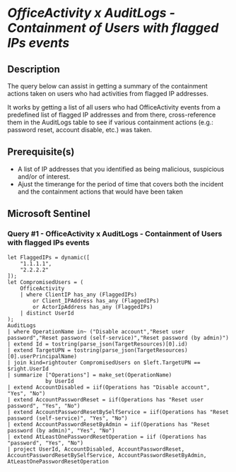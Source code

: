# *OfficeActivity x AuditLogs - Containment of Users with flagged IPs events*

## Description

The query below can assist in getting a summary of the containment actions taken on users who had activities from flagged IP addresses.

It works by getting a list of all users who had OfficeActivity events from a predefined list of flagged IP addresses and from there, cross-reference them in the AuditLogs table to see if various containment actions (e.g.: password reset, account disable, etc.) was taken.

## Prerequisite(s) #

- A list of IP addresses that you identified as being malicious, suspicious and/or of interest.
- Ajust the timerange for the period of time that covers both the incident and the containment actions that would have been taken

## Microsoft Sentinel
### Query #1 - OfficeActivity x AuditLogs - Containment of Users with flagged IPs events
```KQL
let FlaggedIPs = dynamic([
    "1.1.1.1",
    "2.2.2.2"
]);
let CompromisedUsers = (
    OfficeActivity
    | where ClientIP has_any (FlaggedIPs)
        or Client_IPAddress has_any (FlaggedIPs)
        or ActorIpAddress has_any (FlaggedIPs)
    | distinct UserId
);
AuditLogs
| where OperationName in~ ("Disable account","Reset user password","Reset password (self-service)","Reset password (by admin)")
| extend Id = tostring(parse_json(TargetResources)[0].id)
| extend TargetUPN = tostring(parse_json(TargetResources)[0].userPrincipalName)
| join kind=rightouter CompromisedUsers on $left.TargetUPN == $right.UserId
| summarize ["Operations"] = make_set(OperationName)
            by UserId
| extend AccountDisabled = iif(Operations has "Disable account", "Yes", "No")
| extend AccountPasswordReset = iif(Operations has "Reset user password", "Yes", "No")
| extend AccountPasswordResetBySelfService = iif(Operations has "Reset password (self-service)", "Yes", "No")
| extend AccountPasswordResetByAdmin = iif(Operations has "Reset password (by admin)", "Yes", "No")
| extend AtLeastOnePasswordResetOperation = iif (Operations has "password", "Yes", "No")
| project UserId, AccountDisabled, AccountPasswordReset, AccountPasswordResetBySelfService, AccountPasswordResetByAdmin, AtLeastOnePasswordResetOperation
```

